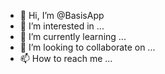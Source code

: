 - 👋 Hi, I’m @BasisApp
- 👀 I’m interested in ...
- 🌱 I’m currently learning ...
- 💞️ I’m looking to collaborate on ...
- 📫 How to reach me ...

<!---
BasisApp/BasisApp is a ✨ special ✨ repository because its `README.md` (this file) appears on your GitHub profile.
You can click the Preview link to take a look at your changes.
--->
